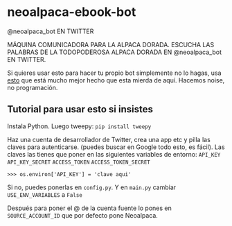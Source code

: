 # neoalpaca-ebook-bot

@neoalpaca_bot EN TWITTER

MÁQUINA COMUNICADORA PARA LA ALPACA DORADA. ESCUCHA LAS PALABRAS DE LA TODOPODEROSA ALPACA DORADA EN @neoalpaca_bot EN TWITTER.

Si quieres usar esto para hacer tu propio bot simplemente no lo hagas, usa [esto](https://github.com/mispy/twitter_ebooks) que está mucho mejor hecho que esta mierda de aquí. Hacemos noise, no programación.

## Tutorial para usar esto si insistes

Instala Python. Luego tweepy: `pip install tweepy`

Haz una cuenta de desarrollador de Twitter, crea una app etc y pilla las claves para autenticarse. (puedes buscar en Google todo esto, es fácil).
Las claves las tienes que poner en las siguientes variables de entorno:
`API_KEY` `API_KEY_SECRET` `ACCESS_TOKEN` `ACCESS_TOKEN_SECRET`

`>>> os.environ['API_KEY'] = 'clave aqui'`

Si no, puedes ponerlas en `config.py`. Y en `main.py` cambiar `USE_ENV_VARIABLES` a `False`

Después para poner el @ de la cuenta fuente lo pones en `SOURCE_ACCOUNT_ID` que por defecto pone Neoalpaca.
